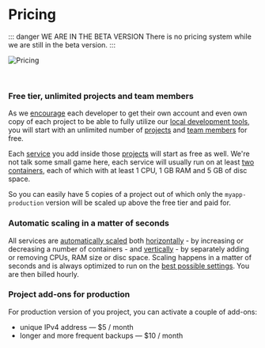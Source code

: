 # Pricing

::: danger WE ARE IN THE BETA VERSION
There is no pricing system while we are still in the beta version.
:::

![Pricing](/pricing.png "Pricing")

<br />

### Free tier, unlimited projects and team members

As we [encourage]() each developer to get their own account and even own copy of each project to be able to fully utilize our [local development tools](), you will start with an unlimited number of [projects]() and [team members]() for free.

Each [service]() you add inside those [projects]() will start as free as well. We're not talk some small game here, each service will usually run on at least [two containers](), each of which with at least 1 CPU, 1 GB RAM and 5 GB of disc space.

So you can easily have 5 copies of a project out of which only the `myapp-production` version will be scaled up above the free tier and paid for.

### Automatic scaling in a matter of seconds

All services are [automatically scaled]() both [horizontally]() - by increasing or decreasing a number of containers - and [vertically]() - by separately adding or removing CPUs, RAM size or disc space. Scaling happens in a matter of seconds and is always optimized to run on the [best possible settings](). You are then billed hourly.


### Project add-ons for production

For production version of you project, you can activate a couple of add-ons:

- unique IPv4 address — $5 / month
- longer and more frequent backups — $10 / month


